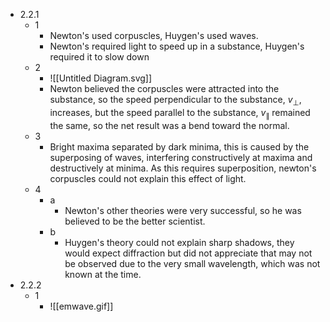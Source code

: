 - 2.2.1
	- 1
		- Newton's used corpuscles, Huygen's used waves.
		- Newton's required light to speed up in a substance, Huygen's required it to slow down
	- 2
		- ![[Untitled Diagram.svg]]
		- Newton believed the corpuscles were attracted into the substance, so the speed perpendicular to the substance, $v_\perp$, increases, but the speed parallel to the substance, $v_\parallel$ remained the same, so the net result was a bend toward the normal.
	- 3
		- Bright maxima separated by dark minima, this is caused by the superposing of waves, interfering constructively at maxima and destructively at minima. As this requires superposition, newton's corpuscles could not explain this effect of light.
	- 4
		- a
			- Newton's other theories were very successful, so he was believed to be the better scientist.
		- b
			- Huygen's theory could not explain sharp shadows, they would expect diffraction but did not appreciate that may not be observed due to the very small wavelength, which was not known at the time.
- 2.2.2
	- 1
		- ![[emwave.gif]]